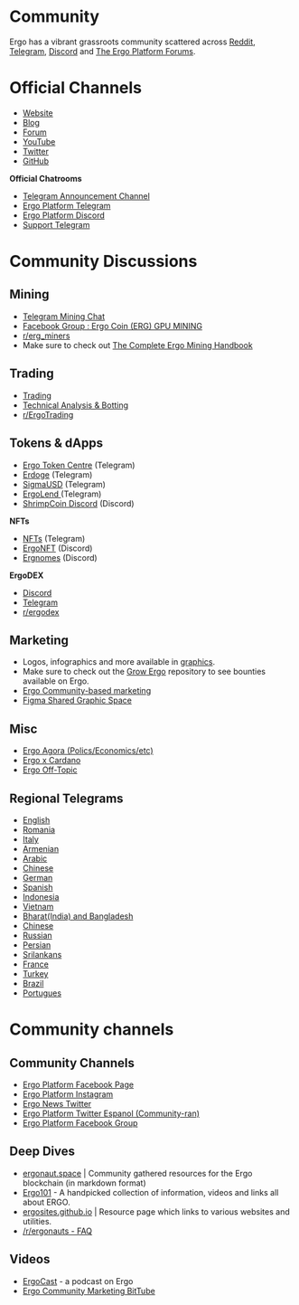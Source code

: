 
# Community

Ergo has a vibrant grassroots community scattered across [Reddit](https://www.reddit.com), [Telegram](https://t.me/ergoplatform), [Discord](https://discord.gg/yDdb6yH3Zz) and [The Ergo Platform Forums](www.ergoforum.org). 


# Official Channels

- [Website](https://ergoplatform.org/en/)
- [Blog](https://ergoplatform.org/en/blog/)
- [Forum](https://www.ergoforum.org/)
- [YouTube](https://www.youtube.com/channel/UC7cht_rw6ofX3wTirrQG8kw)
- [Twitter](https://twitter.com/ergoplatformorg)
- [GitHub](https://github.com/ergoplatform)


**Official Chatrooms**
- [Telegram Announcement Channel](https://t.me/ergo_news)
- [Ergo Platform Telegram](https://t.me/ergoplatform)
- [Ergo Platform Discord](https://discord.gg/yDdb6yH3Zz)
- [Support Telegram](https://t.me/ergosupport)

# Community Discussions

## Mining
  
- [Telegram Mining Chat](https://t.me/ergo_mining)
- [Facebook Group : Ergo Coin (ERG) GPU MINING](https://www.facebook.com/groups/779328612722261/)
- [r/erg_miners](https://reddit.com/r/erg_miners)
- Make sure to check out [The Complete Ergo Mining Handbook](https://ergonaut.space/en/Mining)

## Trading
- [Trading](https://t.me/ERGtrading)
- [Technical Analysis & Botting](https://t.me/ERGTechnicalAnalysis)
- [r/ErgoTrading](https://reddit.com/r/ErgoTrading)

## Tokens & dApps

- [Ergo Token Centre](https://t.me/ErgoTokenCentre) (Telegram)
- [Erdoge](https://t.me/ErdogeCommunity) (Telegram)
- [SigmaUSD](https://t.me/SigmaUSD) (Telegram)
- [ErgoLend ](https://t.me/ErgoLend) (Telegram)
- [ShrimpCoin Discord](https://discord.gg/uRRtjGZPbB) (Discord)

**NFTs**
- [NFTs](https://t.me/ergo_nft_trading) (Telegram)
- [ErgoNFT](https://discord.gg/eu3PQHgmmu) (Discord)
- [Ergnomes](https://discord.gg/Pt46npwj6z) (Discord)

**ErgoDEX**
- [Discord](https://discord.gg/vrUCaygy59)
- [Telegram](https://t.me/ergodex)
- [r/ergodex](https://ergodex.io)

## Marketing
- Logos, infographics and more available in [graphics](graphics). 
- Make sure to check out the [Grow Ergo](https://github.com/ergoplatform/grow-ergo/) repository to see bounties available on Ergo.
- [Ergo Community-based marketing](https://t.me/ErgoSocials)
- [Figma Shared Graphic Space](https://www.figma.com/file/pd92vgB3xNFThaacIKodYs/Guide-ID?node-id=1%3A756)


## Misc
- [Ergo Agora (Polics/Economics/etc)](https://t.me/ErgoAgora)
- [Ergo x Cardano](https://t.me/ERGOxCARDANO)
- [Ergo Off-Topic](https://t.me/ErgoOfftopic)


## Regional Telegrams
- [English](https://t.me/ergoplatform)
- [Romania](https://t.me/ergo_romania)
- [Italy](https://t.me/Ergo_Italia)
- [Armenian](https://t.me/ErgoArmeania)
- [Arabic](https://t.me/ergoplatform_arabic)
- [Chinese](https://t.me/ergoplatform_CH)
- [German](https://t.me/ergoplatform_german)
- [Spanish](https://t.me/ergoplatform_ES)
- [Indonesia](https://t.me/Ergo_Indonesian)
- [Vietnam](https://t.me/ErgoPlatform_Vietnam)
- [Bharat(India) and Bangladesh](https://t.me/ergoplatform_bangla_hindi)
- [Chinese](https://t.me/ergoplatform_CH)
- [Russian](https://t.me/ergoplatformru)
- [Persian](https://t.me/ergoplatform_IR)
- [Srilankans](https://t.me/ergoplatform_sl)
- [France](https://t.me/ergofrance)
- [Turkey](https://t.me/ergoplatform_tr)
- [Brazil](https://t.me/ergobrazil)
- [Portugues](https://t.me/ErgoPortuguese)

# Community channels


##  Community Channels
- [Ergo Platform Facebook Page](https://www.facebook.com/Ergo-Platform-108753484685015)
- [Ergo Platform Instagram](https://www.instagram.com/ergo_platform/)
- [Ergo News Twitter](https://twitter.com/NewsErgo)
- [Ergo Platform Twitter Espanol (Community-ran)](https://twitter.com/ErgoPlatformES)
- [Ergo Platform Facebook Group](facebook.com/groups/ergoplatform)


## Deep Dives
- [ergonaut.space](https://ergonaut.space/en/home) | Community gathered resources for the Ergo blockchain (in markdown format)
- [Ergo101](https://ergo101.org/) - A handpicked collection of information, videos and links all about ERGO.
- [ergosites.github.io](https://ergosites.github.io/) | Resource page which links to various websites and utilities. 
- [/r/ergonauts - FAQ](https://www.reddit.com/r/ergonauts/wiki/faq)

## Videos
- [ErgoCast](https://ergocast.io/) - a podcast on Ergo 
- [Ergo Community Marketing BitTube](https://bittube.tv/profile/Ergo%20Community%20Marketing)